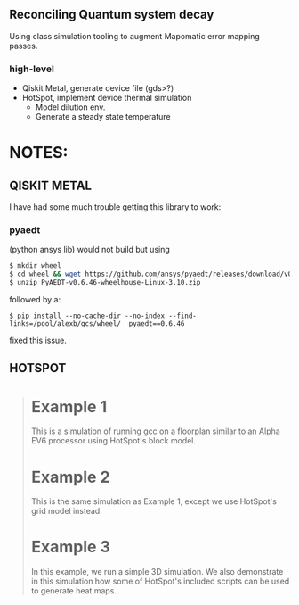 ## Reconciling Quantum system decay 
Using class simulation tooling to augment Mapomatic error mapping passes.

### high-level 
- Qiskit Metal, generate device file (gds>?)
- HotSpot, implement device thermal simulation
    - Model dilution env.
    - Generate a steady state temperature


# NOTES:
## QISKIT METAL
I have had some much trouble getting this library to work:
### pyaedt 
(python ansys lib) would not build but using
```bash
$ mkdir wheel
$ cd wheel && wget https://github.com/ansys/pyaedt/releases/download/v0.6.46/PyAEDT-v0.6.46-wheelhouse-Linux-3.10.zip
$ unzip PyAEDT-v0.6.46-wheelhouse-Linux-3.10.zip  
```
followed by a:
```
$ pip install --no-cache-dir --no-index --find-links=/pool/alexb/qcs/wheel/  pyaedt==0.6.46
```
fixed this issue.

## HOTSPOT
># Example 1
>This is a simulation of running gcc on a floorplan similar to an Alpha EV6 processor using HotSpot's block model.
># Example 2
>This is the same simulation as Example 1, except we use HotSpot's grid model instead.
># Example 3
>In this example, we run a simple 3D simulation. We also demonstrate in this simulation how some of HotSpot's included scripts can be used to generate heat maps.

